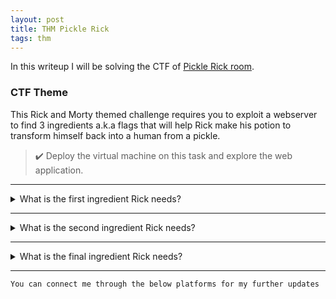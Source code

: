 ```yaml
---
layout: post
title: THM Pickle Rick
tags: thm
---
```

In this writeup I will be solving the CTF of [Pickle Rick room](https://tryhackme.com/room/picklerick).

### CTF Theme

This Rick and Morty themed challenge requires you to exploit a webserver to find 3 ingredients a.k.a flags that will help Rick make his potion to transform himself back into a human from a pickle.

> ✔️ Deploy the virtual machine on this task and explore the web application.

---

<details>
<summary>What is the first ingredient Rick needs? </summary><br>
  - After deploying and exploring the web application I found one **USERNAME** in the source code as **R1ckRul3s** <br>
  - Now, I have enumerated the pages and discovered several pages like **login,**  **robots**.<br>
  - In **/robots.txt** page I found one string **Wubbalubbadubdub**.<br>
  - I used the gathered info as login data at **/login.php**.<br>
  - Command panel was shown after successful login.<br>
  - After listing contents on the web server through command panel (as www-data), I found few interesting files. One of the file was **Sup3rs3cretPick13Ingred.txt**<br>
  - Finally, I found the first flag at **Sup3rs3cretPick13Ingred.txt** file which is `mr. meeseek hair`

</details>

---

<details>
<summary>What is the second ingredient Rick needs? </summary><br>
  - I looked around other file paths for the second ingredient.<br>
  - After exploring I found two users on the machine **rick** and **ubuntu**<br> at **/home** directory.<br>
  - I looked in rick's directory and discovered a file called **second ingredients**<br>
  - Commands like *cat*, *more* were not executing in the command panel. I have used *less* command to print out the contents of **second ingredients** file.<br>
  - I have executed `**less '/home/rick/second ingredients'**` and got the second flag <code>1 jerry tear</code>

</details>

---

<details>
<summary>What is the final ingredient Rick needs? </summary>
<br>
- Its time to get the third ingredient.<br>
- After exploring I found two users on the machine **rick** and **ubuntu**<br> at **/home**<br>
- I checked for sudo privileges<br>

```sh
$ sudo -l
Matching Defaults entries for www-data on <my-machine-ip>:
  env_reset, mail_badpass, secure_path=/usr/local/sbin\:/usr/local/bin\:/usr/sbin\:/usr/bin\:/sbin\:/bin\:/snap/bin<br>

User www-data may run the following commands on <my-machine-ip>:
  (ALL) NOPASSWD: ALL
```
  
ROOT 😉
- I looked up for the files in **/root** directory and discovered a file called **3rd.txt** <br>
- I have executed `**sudo less '/root/3rd.txt'**` and got the final flag `fleeb juice`

</details>

---
  
`You can connect me through the below platforms for my further updates`
